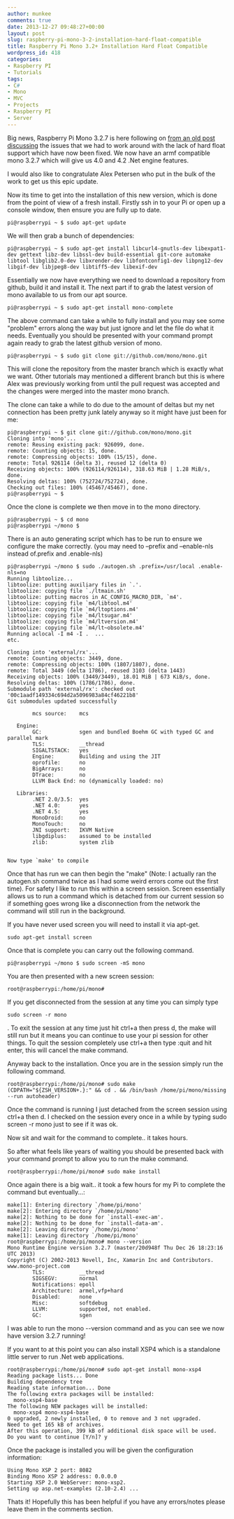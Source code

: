 ```yaml
---
author: munkee
comments: true
date: 2013-12-27 09:48:27+00:00
layout: post
slug: raspberry-pi-mono-3-2-installation-hard-float-compatible
title: Raspberry Pi Mono 3.2+ Installation Hard Float Compatible
wordpress_id: 418
categories:
- Raspberry PI
- Tutorials
tags:
- C#
- Mono
- MVC
- Projects
- Raspberry PI
- Server
---
```


Big news, Raspberry Pi Mono 3.2.7 is here following on [from an old post discussing](http://c-mobberley.com/wordpress/index.php/2013/06/16/raspberry-pi-mono-mvc-asp-net-xsp-fastcgi-lighttpd-implementation/) the issues that we had to work around with the lack of hard float support which have now been fixed. We now have an armf compatible mono 3.2.7 which will give us 4.0 and 4.2 .Net engine features.

I would also like to congratulate Alex Petersen who put in the bulk of the work to get us this epic update. 

Now its time to get into the installation of this new version, which is done from the point of view of a fresh install. Firstly ssh in to your Pi or open up a console window, then ensure you are fully up to date.


    
    pi@raspberrypi ~ $ sudo apt-get update



We will then grab a bunch of dependencies:


    
    pi@raspberrypi ~ $ sudo apt-get install libcurl4-gnutls-dev libexpat1-dev gettext libz-dev libssl-dev build-essential git-core automake libtool libglib2.0-dev libxrender-dev libfontconfig1-dev libpng12-dev libgif-dev libjpeg8-dev libtiff5-dev libexif-dev



Essentially we now have everything we need to download a repository from github, build it and install it. The next part if to grab the latest version of mono available to us from our apt source.


    
    pi@raspberrypi ~ $ sudo apt-get install mono-complete



The above command can take a while to fully install and you may see some "problem" errors along the way but just ignore and let the file do what it needs. Eventually you should be presented with your command prompt again ready to grab the latest github version of mono.


    
    pi@raspberrypi ~ $ sudo git clone git://github.com/mono/mono.git



This will clone the repository from the master branch which is exactly what we want. Other tutorials may mentioned a different branch but this is where Alex was previously working from until the pull request was accepted and the changes were merged into the master mono branch.

The clone can take a while to do due to the amount of deltas but my net connection has been pretty junk lately anyway so it might have just been for me:


    
    
    pi@raspberrypi ~ $ git clone git://github.com/mono/mono.git
    Cloning into 'mono'...
    remote: Reusing existing pack: 926099, done.
    remote: Counting objects: 15, done.
    remote: Compressing objects: 100% (15/15), done.
    remote: Total 926114 (delta 3), reused 12 (delta 0)
    Receiving objects: 100% (926114/926114), 318.63 MiB | 1.28 MiB/s, done.
    Resolving deltas: 100% (752724/752724), done.
    Checking out files: 100% (45467/45467), done.
    pi@raspberrypi ~ $
    



Once the clone is complete we then move in to the mono directory.


    
    pi@raspberrypi ~ $ cd mono
    pi@raspberrypi ~/mono $
    



There is an auto generating script which has to be run to ensure we configure the make correctly.
(you may need to –prefix and –enable-nls instead of.prefix and .enable-nls)


    
    pi@raspberrypi ~/mono $ sudo ./autogen.sh .prefix=/usr/local .enable-nls=no
    Running libtoolize...
    libtoolize: putting auxiliary files in `.'.
    libtoolize: copying file `./ltmain.sh'
    libtoolize: putting macros in AC_CONFIG_MACRO_DIR, `m4'.
    libtoolize: copying file `m4/libtool.m4'
    libtoolize: copying file `m4/ltoptions.m4'
    libtoolize: copying file `m4/ltsugar.m4'
    libtoolize: copying file `m4/ltversion.m4'
    libtoolize: copying file `m4/lt~obsolete.m4'
    Running aclocal -I m4 -I .  ...
    etc.
    
    Cloning into 'external/rx'...
    remote: Counting objects: 3449, done.
    remote: Compressing objects: 100% (1807/1807), done.
    remote: Total 3449 (delta 1786), reused 3103 (delta 1443)
    Receiving objects: 100% (3449/3449), 18.01 MiB | 673 KiB/s, done.
    Resolving deltas: 100% (1786/1786), done.
    Submodule path 'external/rx': checked out '00c1aadf149334c694d2a5096983a84cf46221b8'
    Git submodules updated successfully
    
            mcs source:    mcs
    
       Engine:
            GC:            sgen and bundled Boehm GC with typed GC and parallel mark
            TLS:           __thread
            SIGALTSTACK:   yes
            Engine:        Building and using the JIT
            oprofile:      no
            BigArrays:     no
            DTrace:        no
            LLVM Back End: no (dynamically loaded: no)
    
       Libraries:
            .NET 2.0/3.5:  yes
            .NET 4.0:      yes
            .NET 4.5:      yes
            MonoDroid:     no
            MonoTouch:     no
            JNI support:   IKVM Native
            libgdiplus:    assumed to be installed
            zlib:          system zlib
    
    
    Now type `make' to compile
    



Once that has run we can then begin the "make" (Note: I actually ran the autogen.sh command twice as I had some weird errors come out the first time). For safety I like to run this within a screen session. Screen essentially allows us to run a command which is detached from our current session so if something goes wrong like a disconnection from the network the command will still run in the background.

If you have never used screen you will need to install it via apt-get.


    
    sudo apt-get install screen



Once that is complete you can carry out the following command.


    
    pi@raspberrypi ~/mono $ sudo screen -mS mono



You are then presented with a new screen session:


    
    root@raspberrypi:/home/pi/mono#



If you get disconnected from the session at any time you can simply type 
    
    sudo screen -r mono

. To exit the session at any time just hit ctrl+a then press d, the make will still run but it means you can continue to use your pi session for other things. To quit the session completely use ctrl+a then type :quit and hit enter, this will cancel the make command.

Anyway back to the installation. Once you are in the session simply run the following command.


    
    root@raspberrypi:/home/pi/mono# sudo make
    (CDPATH="${ZSH_VERSION+.}:" && cd . && /bin/bash /home/pi/mono/missing --run autoheader)
    



Once the command is running I just detached from the screen session using ctrl+a then d. I checked on the session every once in a while by typing sudo screen -r mono just to see if it was ok.

Now sit and wait for the command to complete.. it takes hours.

So after what feels like years of waiting you should be presented back with your command prompt to allow you to run the make command.


    
    root@raspberrypi:/home/pi/mono# sudo make install



Once again there is a big wait.. it took a few hours for my Pi to complete the command but eventually...:


    
    make[1]: Entering directory `/home/pi/mono'
    make[2]: Entering directory `/home/pi/mono'
    make[2]: Nothing to be done for `install-exec-am'.
    make[2]: Nothing to be done for `install-data-am'.
    make[2]: Leaving directory `/home/pi/mono'
    make[1]: Leaving directory `/home/pi/mono'
    root@raspberrypi:/home/pi/mono# mono --version
    Mono Runtime Engine version 3.2.7 (master/20d948f Thu Dec 26 18:23:16 UTC 2013)
    Copyright (C) 2002-2013 Novell, Inc, Xamarin Inc and Contributors. www.mono-project.com
            TLS:           __thread
            SIGSEGV:       normal
            Notifications: epoll
            Architecture:  armel,vfp+hard
            Disabled:      none
            Misc:          softdebug
            LLVM:          supported, not enabled.
            GC:            sgen
    



I was able to run the mono --version command and as you can see we now have version 3.2.7 running!

If you want to at this point you can also install XSP4 which is a standalone little server to run .Net web applications.


    
    root@raspberrypi:/home/pi/mono# sudo apt-get install mono-xsp4
    Reading package lists... Done
    Building dependency tree
    Reading state information... Done
    The following extra packages will be installed:
      mono-xsp4-base
    The following NEW packages will be installed:
      mono-xsp4 mono-xsp4-base
    0 upgraded, 2 newly installed, 0 to remove and 3 not upgraded.
    Need to get 165 kB of archives.
    After this operation, 399 kB of additional disk space will be used.
    Do you want to continue [Y/n]? y
    



Once the package is installed you will be given the configuration information:


    
    Using Mono XSP 2 port: 8082
    Binding Mono XSP 2 address: 0.0.0.0
    Starting XSP 2.0 WebServer: mono-xsp2.
    Setting up asp.net-examples (2.10-2.4) ...
    



Thats it! Hopefully this has been helpful if you have any errors/notes please leave them in the comments section.
